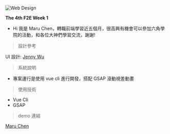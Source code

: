 

![Web Design](https://user-images.githubusercontent.com/109406747/201513210-a9ccc7ba-edc5-47ab-8ee9-666311011b22.jpg)

**The 4th F2E Week 1**


- Hi 我是 Maru Chen，轉職前端學習近五個月，很高興有機會可以參加六角學院的活動，和各位大神們學習交流，謝謝!


> 設計參考

UI 設計: [Jenny Wu](https://www.figma.com/file/M2aMcZsEIKBbRdLkj7fCAd/F2E-%2F-W1%3A-%E6%B4%BB%E5%8B%95%E7%B6%B2%E7%AB%99%E8%A8%AD%E8%A8%88?node-id=204%3A14192)

> 系統說明
- 專案運行是使用 vue cli 進行開發，搭配 GSAP 滾動視差動畫

> 使用技術
- Vue Cli
- GSAP

> demo 連結

[Maru Chen](https://smilemaru.github.io/The-4th-F2E/dist/#/)
